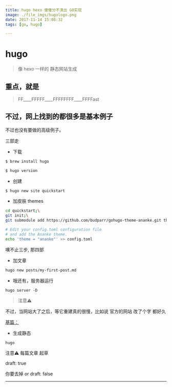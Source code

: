 ```yaml
---
title: hugo hexo 傻傻分不清出 GO实现
image: ./file_imgs/hugologo.png
date: 2017-11-14 15:08:32
tags: [go, hugo]

---
```


# hugo 

>像 hexo 一样的 静态网站生成

## 重点，就是 

> FF____FFFFF____FFFFFFFF____FFFFast

## 不过，网上找到的都很多是基本例子

不过也没有要做的高级例子。

三部走

- 下载

``` zsh
$ brew install hugo

$ hugo version
```

- 创建

``` zsh
$ hugo new site quickstart
```

- 加皮肤 themes

``` zsh
cd quickstart;\
git init;\
git submodule add https://github.com/budparr/gohugo-theme-ananke.git themes/ananke;\

# Edit your config.toml configuration file
# and add the Ananke theme.
echo 'theme = "ananke"' >> config.toml
```

噢不止三步, 那四部
- 加文章

``` zsh
hugo new posts/my-first-post.md
```

- 哦还有，服务器运行

```
hugo server -D
```

>注意⚠️

不过，当网站大了之后，等它重建真的很慢，比如说 官方的网站 改了个字 都好久

[基篇：](https://gohugo.io/getting-started/quick-start/)

- 生成静态

```
hugo
```

注意⚠️ 每篇文章 起草

 draft: true

 你要去掉 or draft: false


---



